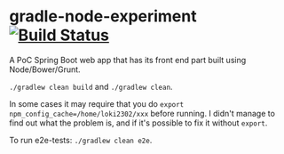 gradle-node-experiment [![Build Status](https://travis-ci.org/loki2302/gradle-node-experiment.svg?branch=master)](https://travis-ci.org/loki2302/gradle-node-experiment)
======================

A PoC Spring Boot web app that has its front end part built using Node/Bower/Grunt.

`./gradlew clean build` and `./gradlew clean`.

In some cases it may require that you do `export npm_config_cache=/home/loki2302/xxx` before running. I didn't manage to find out what the problem is, and if it's possible to fix it without `export`.

To run e2e-tests: `./gradlew clean e2e`.

